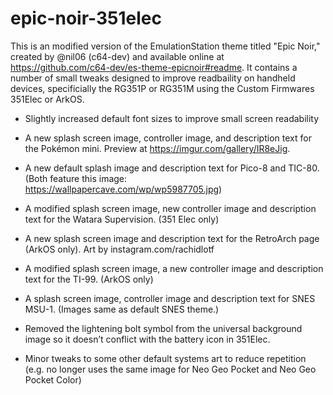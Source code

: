 # epic-noir-351elec

This is an modified version of the EmulationStation theme titled "Epic Noir," created by @nil06 (c64-dev) and available online at https://github.com/c64-dev/es-theme-epicnoir#readme. It contains a number of small tweaks designed to improve readbaility on handheld devices, specificially the RG351P or RG351M using the Custom Firmwares 351Elec or ArkOS.

- Slightly increased default font sizes to improve small screen readability

- A new splash screen image, controller image, and description text for the Pokémon mini. Preview at https://imgur.com/gallery/IR8eJig.

- A new default splash image and description text for Pico-8 and TIC-80. (Both feature this image: https://wallpapercave.com/wp/wp5987705.jpg)

- A modified splash screen image, new controller image and description text for the Watara Supervision. (351 Elec only)

- A new splash screen image and description text for the RetroArch page (ArkOS only). Art by instagram.com/rachidlotf

- A modified splash screen image, a new controller image and description text for the TI-99. (ArkOS only)

- A splash screen image, controller image and description text for SNES MSU-1. (Images same as default SNES theme.)

- Removed the lightening bolt symbol from the universal background image so it doesn’t conflict with the battery icon in 351Elec.

- Minor tweaks to some other default systems art to reduce repetition (e.g. no longer uses the same image for Neo Geo Pocket and Neo Geo Pocket Color)
